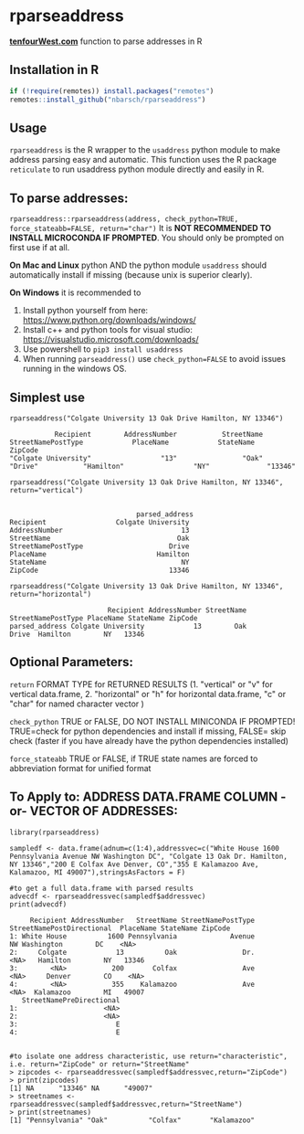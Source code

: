 # rparseaddress
[**tenfourWest.com**](https://www.tenfourwest.com) function to parse addresses in R

## Installation in R

```r
if (!require(remotes)) install.packages("remotes")
remotes::install_github("nbarsch/rparseaddress")
```

## Usage
```rparseaddress``` is the R wrapper to the ```usaddress``` python module to make address parsing easy and automatic. This function uses the R package ```reticulate``` to run usaddress python module directly and easily in R.


## To parse addresses:
```rparseaddress::rparseaddress(address, check_python=TRUE, force_stateabb=FALSE, return="char")```
It is **NOT RECOMMENDED TO INSTALL MICROCONDA IF PROMPTED**. You should only be prompted on first use if at all.

**On Mac and Linux** python AND the python module ``usaddress`` should automatically install if missing (because unix is superior clearly). 

**On Windows** it is recommended to 
1. Install python yourself from here: https://www.python.org/downloads/windows/ 
2. Install c++ and python tools for visual studio: https://visualstudio.microsoft.com/downloads/ 
2. Use powershell to ```pip3 install usaddress```
3. When running ```parseaddress()``` use ```check_python=FALSE``` to avoid issues running in the windows OS. 

## Simplest use
```rparseaddress("Colgate University 13 Oak Drive Hamilton, NY 13346")```

```
           Recipient        AddressNumber           StreetName   StreetNamePostType            PlaceName            StateName              ZipCode 
"Colgate University"                 "13"                "Oak"              "Drive"           "Hamilton"                 "NY"              "13346"
```
```rparseaddress("Colgate University 13 Oak Drive Hamilton, NY 13346", return="vertical")```

```

                               parsed_address
Recipient                 Colgate University
AddressNumber                             13
StreetName                               Oak
StreetNamePostType                     Drive
PlaceName                           Hamilton
StateName                                 NY
ZipCode                                13346

```
```rparseaddress("Colgate University 13 Oak Drive Hamilton, NY 13346", return="horizontal")```

```
                        Recipient AddressNumber StreetName StreetNamePostType PlaceName StateName ZipCode
parsed_address Colgate University            13        Oak              Drive  Hamilton        NY   13346
```                   


## Optional Parameters:

```return``` FORMAT TYPE for RETURNED RESULTS (1. "vertical" or "v" for vertical data.frame, 2. "horizontal" or "h" for horizontal data.frame, "c" or "char" for named character vector )

```check_python``` TRUE or FALSE, DO NOT INSTALL MINICONDA IF PROMPTED! TRUE=check for python dependencies and install if missing, FALSE= skip check (faster if you have already have the python dependencies installed)

```force_stateabb``` TRUE or FALSE, if TRUE state names are forced to abbreviation format for unified format

## To Apply to: ADDRESS DATA.FRAME COLUMN -or- VECTOR OF ADDRESSES:

```
library(rparseaddress)

sampledf <- data.frame(adnum=c(1:4),addressvec=c("White House 1600 Pennsylvania Avenue NW Washington DC", "Colgate 13 Oak Dr. Hamilton, NY 13346","200 E Colfax Ave Denver, CO","355 E Kalamazoo Ave, Kalamazoo, MI 49007"),stringsAsFactors = F)

#to get a full data.frame with parsed results
advecdf <- rparseaddressvec(sampledf$addressvec)
print(advecdf)

     Recipient AddressNumber   StreetName StreetNamePostType StreetNamePostDirectional  PlaceName StateName ZipCode
1: White House          1600 Pennsylvania             Avenue                        NW Washington        DC    <NA>
2:     Colgate            13          Oak                Dr.                      <NA>   Hamilton        NY   13346
3:        <NA>           200       Colfax                Ave                      <NA>     Denver        CO    <NA>
4:        <NA>           355    Kalamazoo                Ave                      <NA>  Kalamazoo        MI   49007
   StreetNamePreDirectional
1:                     <NA>
2:                     <NA>
3:                        E
4:                        E


#to isolate one address characteristic, use return="characteristic", i.e. return="ZipCode" or return="StreetName"
> zipcodes <- rparseaddressvec(sampledf$addressvec,return="ZipCode")
> print(zipcodes)
[1] NA      "13346" NA      "49007"
> streetnames <- rparseaddressvec(sampledf$addressvec,return="StreetName")
> print(streetnames)
[1] "Pennsylvania" "Oak"          "Colfax"       "Kalamazoo"   

```

